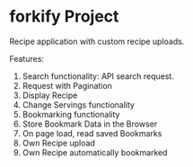 # forkify Project

Recipe application with custom recipe uploads.

Features:

1. Search functionality: API search request.
2. Request with Pagination
3. Display Recipe
4. Change Servings functionality
5. Bookmarking functionality
6. Store Bookmark Data in the Browser
7. On page load, read saved Bookmarks
8. Own Recipe upload
9. Own Recipe automatically bookmarked
